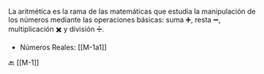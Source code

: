 La aritmética es la rama de las matemáticas que estudia la manipulación de los números mediante las operaciones básicas: suma ➕, resta ➖, multiplicación ✖️ y división ➗.

- Números Reales: [[M-1a1]]

🔙 [[M-1]]